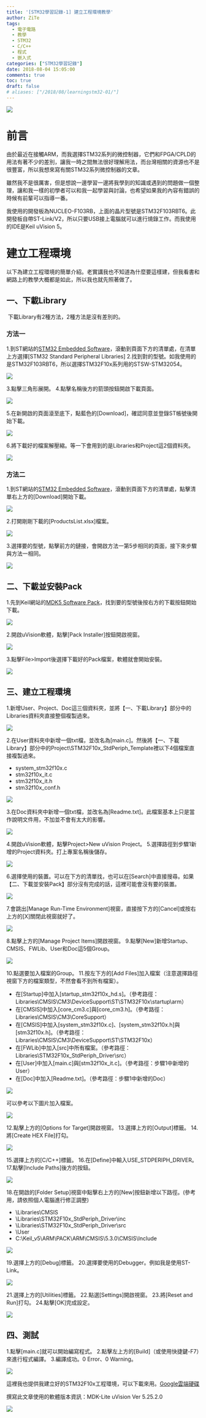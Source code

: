 ```yaml
---
title: '[STM32學習記錄-1] 建立工程環境教學'
author: ZiTe
tags:
  - 電子電路
  - 教學
  - STM32
  - C/C++
  - 程式
  - 嵌入式
categories: ["STM32學習記錄"]
date: 2018-08-04 15:05:00
comments: true
toc: true
draft: false
# aliases: ["/2018/08/learningstm32-01/"]
---
```

![](https://1.bp.blogspot.com/-lN8BAf_D-F0/Xoh7te-zqZI/AAAAAAAACAs/ff1cV3v-KAMA_kYaM8sPZXr6xg4EhYDvACKgBGAsYHg/s480/MOV_0032.mp4_20180823_233924.884.png)

# 前言

由於最近在接觸ARM，而我選擇STM32系列的微控制器，它們和FPGA/CPLD的用法有著不少的差別，讓我一時之間無法很好理解用法，而台灣相關的資源也不是很豐富，所以我想來寫有關STM32系列微控制器的文章。

<!--more-->

雖然我不是很厲害，但是想說一邊學習一邊將我學到的知識或遇到的問題做一個整理，讓和我一樣的初學者可以和我一起學習與討論，也希望如果我的內容有錯誤的時候有前輩可以指導一番。

我使用的開發板為NUCLEO-F103RB，上面的晶片型號是STM32F103RBT6。此開發板自帶ST-Link/V2，所以只要USB接上電腦就可以進行燒錄工作。而我使用的IDE是Keil uVision 5。

# 建立工程環境

以下為建立工程環境的簡單介紹。老實講我也不知道為什麼要這樣建，但我看書和網路上的教學大概都是如此，所以我也就先照著做了。

## 一、下載Library

 下載Library有2種方法，2種方法是沒有差別的。

### 方法一

1.到ST網站的[STM32 Embedded Software](https://www.st.com/content/st_com/en/products/embedded-software/mcus-embedded-software/stm32-embedded-software.html?querycriteria=productId=SC961)，滾動到頁面下方的清單處，在清單上方選擇\[STM32 Standard Peripheral Libraries\]
2.找到對的型號。如我使用的是STM32F103RBT6，所以選擇STM32F10x系列用的STSW-STM32054。

![](https://1.bp.blogspot.com/-Fn41tqvnEGY/Xoh7taDL_kI/AAAAAAAACAs/W9rVWH00tJM85yt10K0LDw8vpbnysPebQCKgBGAsYHg/s800/1-1-%25E6%2594%25B9.png)

3.點擊三角形展開。
4.點擊名稱後方的箭頭按鈕開啟下載頁面。

![](https://1.bp.blogspot.com/-e86OaVgEwlc/Xoh7tVGf1HI/AAAAAAAACAs/qt8l0RkIXxEQM_l17es4ON_H_VovrNxzQCKgBGAsYHg/s640/1-2-%25E6%2594%25B9.png)

5.在新開啟的頁面滾至底下，點藍色的\[Download\]，確認同意並登錄ST帳號後開始下載。

![](https://1.bp.blogspot.com/-rWcNce64LxU/Xoh7tSr7SsI/AAAAAAAACAs/CtAGJdyNrvEE5ogN7a__pnxwmIZDzv22QCKgBGAsYHg/s640/1-3-%25E6%2594%25B9.png)

6.將下載好的檔案解壓縮。等一下會用到的是Libraries和Project這2個資料夾。

![](https://1.bp.blogspot.com/-yRoGvNO3DHc/Xoh7tTar9uI/AAAAAAAACAs/PeXs-R_TXUws_chYP8kOO5qRC8OXqgTTACKgBGAsYHg/s640/Library.png)

### 方法二

1.到ST網站的[STM32 Embedded Software](https://www.st.com/content/st_com/en/products/embedded-software/mcus-embedded-software/stm32-embedded-software.html?querycriteria=productId=SC961)，滾動到頁面下方的清單處，點擊清單右上方的\[Download\]開始下載。

![](https://1.bp.blogspot.com/-6GBNzrTcrOg/Xoh7tVPFccI/AAAAAAAACAs/zY047Sw5Sso3TP21f1mgX9hXBTgse3d5ACKgBGAsYHg/s640/2-1-%25E6%2594%25B9.png)

2.打開剛剛下載的\[ProductsList.xlsx\]檔案。

![](https://1.bp.blogspot.com/-pdoN4_6QiZU/Xoh7tanz6DI/AAAAAAAACAs/8JN6gZF4roE7aGvgmtGxO2YuUqu427DLgCKgBGAsYHg/s640/2-2-%25E6%2594%25B9.jpg)

3.選擇要的型號，點擊前方的鏈接，會開啟方法一第5步相同的頁面，接下來步驟與方法一相同。

![](https://1.bp.blogspot.com/-K_s5yTs_hs0/Xoh7tabJ1-I/AAAAAAAACAs/Bnt-u6jB5GEiglHa46YQBraZSHAuBhXIwCKgBGAsYHg/s640/2-3-%25E6%2594%25B9.png)

## 二、下載並安裝Pack

1.先到Keil網站的[MDK5 Software Pack](https://www.keil.com/dd2/pack/#/eula-container)，找到要的型號後按右方的下載按鈕開始下載。

![](https://1.bp.blogspot.com/-6SEQIiDfeQE/Xoh7tV03y1I/AAAAAAAACAs/KxMs-4kXPTE_pP3jMH2-TAu812nmTfVtgCKgBGAsYHg/s640/Pack-%25E6%2594%25B9.png)

2.開啟uVision軟體，點擊\[Pack Installer\]按鈕開啟視窗。

![](https://1.bp.blogspot.com/-t0VO3i_tP6w/Xoh7tdX7jHI/AAAAAAAACAs/WvH3uxKAHuIAO6IyhqrYR4iNXHUKMT_gACKgBGAsYHg/s640/Pack%2BInstaller-%25E6%2594%25B9.png)

3.點擊File>Import後選擇下載好的Pack檔案，軟體就會開始安裝。

![](https://1.bp.blogspot.com/-0Sy4-p2ynqk/Xoh7tQYhz9I/AAAAAAAACAs/0jJPtR5RTJMGKIwdjshuFzet4ziQ0I87ACKgBGAsYHg/s640/Import-%25E6%2594%25B9.png)

## 三、建立工程環境

1.新增User、Project、Doc這三個資料夾，並將【一、下載Library】部分中的Libraries資料夾直接整個複製過來。

![](https://1.bp.blogspot.com/-KBYZnDDbYhk/Xoh7tSJjb4I/AAAAAAAACAs/FH8P6CzTRZYPbaX9NsXf9lFfdi4Wef2OQCKgBGAsYHg/s640/1-%25E5%25BB%25BA%25E7%25AB%258B%25E8%25B3%2587%25E6%2596%2599%25E5%25A4%25BE.png)

2.在User資料夾中新增一個txt檔，並改名為\[main.c\]。然後將【一、下載Library】部分中的Project\\STM32F10x\_StdPeriph\_Template裡以下4個檔案直接複製過來。
* system\_stm32f10x.c
* stm32f10x\_it.c
* stm32f10x\_it.h
* stm32f10x\_conf.h

![](https://1.bp.blogspot.com/-4xQ9w8Y01iE/Xoh7tUvGofI/AAAAAAAACAs/_riuRWr5OHYVBz9Y1qExDEqQzwAMhOZHwCKgBGAsYHg/s640/2-User%25E8%25B3%2587%25E6%2596%2599%25E5%25A4%25BE%25E6%2596%25B0%25E5%25A2%259E%25E6%25AA%2594%25E6%25A1%2588.png)

3.在Doc資料夾中新增一個txt檔，並改名為\[Readme.txt\]。此檔案基本上只是當作說明文件用，不加並不會有太大的影響。

![](https://1.bp.blogspot.com/-0igflyzklGU/Xoh7tZxuXmI/AAAAAAAACAs/YhX0ooAa1MgeHCT1YgOU4wF3qpI5oM0cgCKgBGAsYHg/s640/3-Doc%25E8%25B3%2587%25E6%2596%2599%25E5%25A4%25BE%25E6%2596%25B0%25E5%25A2%259E%25E6%25AA%2594%25E6%25A1%2588.png)

4.開啟uVision軟體，點擊Project>New uVision Project。
5.選擇路徑到步驟1新增的Project資料夾。打上專案名稱後儲存。

![](https://1.bp.blogspot.com/-FwydGZlYaz4/Xoh7tYig6jI/AAAAAAAACAs/UT3Bc0J9GscYgqeCvB6E4MMX7-AtQVUfQCKgBGAsYHg/s640/4-%25E6%2596%25B0%25E5%25A2%259EProject-%25E6%2594%25B9.png)

6.選擇使用的裝置。可以在下方的清單找，也可以在\[Search\]中直接搜尋。如果【二、下載並安裝Pack】部分沒有完成的話，這裡可能會沒有要的裝置。

![](https://1.bp.blogspot.com/-ybfq6zHZ6zQ/Xoh7tU2B5tI/AAAAAAAACAs/qjZveow8QzkEQ6cuZQGmpFPv9Wu_M6IxwCKgBGAsYHg/s640/6-%25E9%2581%25B8%25E6%2593%2587%25E6%2599%25B6%25E7%2589%2587%25E5%259E%258B%25E8%2599%259F.png)

7.會跳出\[Manage Run-Time Environment\]視窗，直接按下方的\[Cancel\]或按右上方的\[X\]關閉此視窗就好了。

![](https://1.bp.blogspot.com/-2h3JQLAo9QM/Xoh7tecV4II/AAAAAAAACAs/EYldEYKMAqEHTlkTFYb5bstuuIn-oPsqACKgBGAsYHg/s640/7-%25E5%258A%25A0%25E5%2585%25A5%25E4%25BB%25A3%25E7%25A2%25BC-%25E6%2594%25B9.png)

8.點擊上方的\[Manage Project Items\]開啟視窗。
9.點擊\[New\]新增Startup、CMSIS、FWLib、User和Doc這5個Group。

![](https://1.bp.blogspot.com/-oTO40mTJ4S0/Xoh7tSBi3WI/AAAAAAAACAs/M8W6vxq5Qa8zm8kS5mlsI_MNI71hWAsgQCKgBGAsYHg/s640/8-%25E6%2596%25B0%25E5%25A2%259EGroup-%25E6%2594%25B9.png)

10.點選要加入檔案的Group。
11.按左下方的\[Add Files\]加入檔案（注意選擇路徑視窗下方的檔案類型，不然會看不到所有檔案）。
* 在\[Startup\]中加入\[startup\_stm32f10x\_hd.s\]。（參考路徑：Libraries\\CMSIS\\CM3\\DeviceSupport\\ST\\STM32F10x\\startup\\arm）
* 在\[CMSIS\]中加入\[core\_cm3.c\]與\[core\_cm3.h\]。（參考路徑：Libraries\\CMSIS\\CM3\\CoreSupport）
* 在\[CMSIS\]中加入\[system\_stm32f10x.c\]、\[system\_stm32f10x.h\]與\[stm32f10x.h\]。（參考路徑： Libraries\\CMSIS\\CM3\\DeviceSupport\\ST\\STM32F10x）
* 在\[FWLib\]中加入\[src\]中所有檔案。（參考路徑： Libraries\\STM32F10x\_StdPeriph\_Driver\\src）
* 在\[User\]中加入\[main.c\]與\[stm32f10x\_it.c\]。（參考路徑：步驟1中新增的User）
* 在\[Doc\]中加入\[Readme.txt\]。（參考路徑：步驟1中新增的Doc）

![](https://1.bp.blogspot.com/-98JqiJakcf4/Xoh7tT1Vw5I/AAAAAAAACAs/ZYeipCuOu7cQeULfC98h9sNPSRW2TRy9wCKgBGAsYHg/s640/9-%25E6%2596%25B0%25E5%25A2%259EFile-%25E6%2594%25B9.png)

可以參考以下圖片加入檔案。

![](https://1.bp.blogspot.com/-c5CcxuoBwkI/Xoh7tWGtQHI/AAAAAAAACAs/lVT7_be174wtgo_CN7uUEY8ZJFc6Y8CZQCKgBGAsYHg/s320/10-File%25E5%2585%25A7%25E5%25AE%25B9-%25E6%2594%25B9.png)

12.點擊上方的\[Options for Target\]開啟視窗。
13.選擇上方的\[Output\]標籤。
14.將\[Create HEX File\]打勾。

![](https://1.bp.blogspot.com/-Bcecs0quIOY/Xoh7tVBVZCI/AAAAAAAACAs/Nanv9msWZVQiurAZXLFFwSu2HK8_Rc5nQCKgBGAsYHg/s640/11-%25E8%25BC%25B8%25E5%2587%25BA%25E8%25A8%25AD%25E5%25AE%259A-%25E6%2594%25B9.png)

15.選擇上方的\[C/C++\]標籤。
16.在\[Define\]中輸入USE\_STDPERIPH\_DRIVER。
17.點擊\[Include Paths\]後方的按鈕。

![](https://1.bp.blogspot.com/-wJjRIZJoUkg/Xoh7tc1T_7I/AAAAAAAACAs/1VX-PFOuehYIJJEO8XR7Qb8s_NN35PbQwCKgBGAsYHg/s640/12-CC%252B%252B%25E8%25A8%25AD%25E5%25AE%259A-%25E6%2594%25B9.png)

18.在開啟的\[Folder Setup\]視窗中點擊右上方的\[New\]按鈕新增以下路徑。(參考用，請依照個人電腦進行修正調整)
* \\Libraries\\CMSIS
* \\Libraries\\STM32F10x\_StdPeriph\_Driver\\inc
* \\Libraries\\STM32F10x\_StdPeriph\_Driver\\src
* \\User
* C:\\Keil\_v5\\ARM\\PACK\\ARM\\CMSIS\\5.3.0\\CMSIS\\Include

![](https://1.bp.blogspot.com/-wwFb5NmuGMo/Xoh7tWhhABI/AAAAAAAACAs/_SZZh3-c2gsMbIrP_aH9l9VfYYW81Vi3gCKgBGAsYHg/s640/13-CC%252B%252B%25E8%25B7%25AF%25E5%25BE%2591-%25E6%2594%25B9.png)

19.選擇上方的\[Debug\]標籤。
20.選擇要使用的Debugger。例如我是使用ST-Link。

![](https://1.bp.blogspot.com/-TLXbqT00zwg/Xoh7tcyM6GI/AAAAAAAACAs/9HF0zwh1B_s2C3EBJ1R8faL9dbRIaKZsACKgBGAsYHg/s640/14-Debugger%25E8%25A8%25AD%25E5%25AE%259A-%25E6%2594%25B9.png)

21.選擇上方的\[Utilities\]標籤。
22.點選\[Settings\]開啟視窗。
23.將\[Reset and Run\]打勾。
24.點擊\[OK\]完成設定。

![](https://1.bp.blogspot.com/-pEX8t3nBRHQ/Xoh7tYoUW1I/AAAAAAAACAs/2jfoAkfS9gwqcec0yjqtZ5pM2nwK1NhOwCKgBGAsYHg/s640/15-Reset%2Band%2BRun%25E8%25A8%25AD%25E5%25AE%259A-%25E6%2594%25B9.png)

## 四、測試

1.點擊\[main.c\]就可以開始編寫程式。
2.點擊左上方的\[Build\]（或使用快捷鍵-F7）來進行程式編譯。
3.編譯成功。0 Error、0 Warning。

![](https://1.bp.blogspot.com/-bQqynDij-nU/Xoh7tS4wT7I/AAAAAAAACAs/8yjLsgq3vjUOYymUZcyyMQX7Wr-jF2Z2ACKgBGAsYHg/s640/16-%25E6%2588%2590%25E5%258A%259F%25E7%25B7%25A8%25E8%25AD%25AF-%25E6%2594%25B9.png)

這裡我也提供我建立好的STM32F10x工程環境，可以下載來用。[Google雲端硬碟](https://drive.google.com/file/d/15isC9-bOByzT3277Wwwy-JUH-gqdCzil/view?usp=sharing)

撰寫此文章使用的軟體版本資訊：MDK-Lite uVision Ver 5.25.2.0

![](https://1.bp.blogspot.com/-DYAfcXY47TI/Xoh7tURI6FI/AAAAAAAACAs/tmXpKpxrYVwNOM1nJKsfesEEWK6iB9cQACKgBGAsYHg/s640/%25E8%25BB%259F%25E9%25AB%2594%25E7%2589%2588%25E6%259C%25AC%25E8%25B3%2587%25E8%25A8%258A.png)
